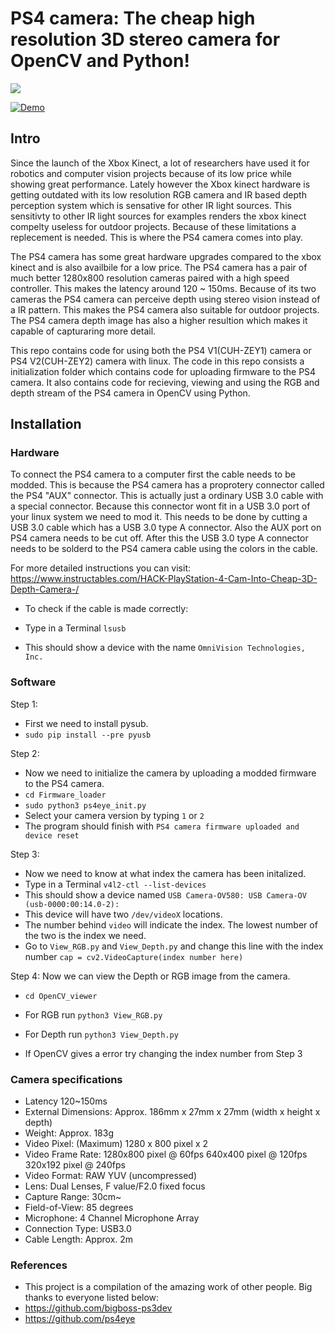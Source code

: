 # PS4 camera: The cheap high resolution 3D stereo camera for OpenCV and Python!

![](https://github.com/sieuwe1/PS4-eye-camera-for-linux-with-python-and-OpenCV/blob/main/demo.gif)

[![Demo](https://img.youtube.com/vi/c7CF6eDC0_A/0.jpg)](https://www.youtube.com/watch?v=c7CF6eDC0_A)

## Intro
Since the launch of the Xbox Kinect, a lot of researchers have used it for robotics and computer vision projects because of its low price while showing great performance. Lately however the Xbox kinect hardware is getting outdated with its low resolution RGB camera and IR based depth perception system which is sensative for other IR light sources. This sensitivty to other IR light sources for examples renders the xbox kinect compelty useless for outdoor projects. Because of these limitations a replecement is needed. This is where the PS4 camera comes into play. 

The PS4 camera has some great hardware upgrades compared to the xbox kinect and is also availbile for a low price. The PS4 camera has a pair of much better 1280x800 resolution cameras paired with a high speed controller. This makes the latency around 120 ~ 150ms. Because of its two cameras the PS4 camera can perceive depth using stereo vision instead of a IR pattern. This makes the PS4 camera also suitable for outdoor projects. The PS4 camera depth image has also a higher resultion which makes it capable of capturaring more detail. 

This repo contains code for using both the PS4 V1(CUH-ZEY1) camera or PS4 V2(CUH-ZEY2) camera with linux. The code in this repo consists a initialization folder which contains code for uploading firmware to the PS4 camera. It also contains code for recieving, viewing and using the RGB and depth stream of the PS4 camera in OpenCV using Python. 

## Installation 

### Hardware
To connect the PS4 camera to a computer first the cable needs to be modded. This is because the PS4 camera has a proprotery connector called the PS4 "AUX" connector. This is actually just a ordinary USB 3.0 cable with a special connector. Because this connector wont fit in a USB 3.0 port of your linux system we need to mod it. This needs to be done by cutting a USB 3.0 cable which has a USB 3.0 type A connector. Also the AUX port on PS4 camera needs to be cut off. After this the USB 3.0 type A connector needs to be solderd to the PS4 camera cable using the colors in the cable. 

For more detailed instructions you can visit:
https://www.instructables.com/HACK-PlayStation-4-Cam-Into-Cheap-3D-Depth-Camera-/

- To check if the cable is made correctly:

- Type in a Terminal ```lsusb```

- This should show a device with the name ```OmniVision Technologies, Inc.```


### Software
Step 1: 
- First we need to install pysub.
- ```sudo pip install --pre pyusb```


Step 2:
- Now we need to initialize the camera by uploading a modded firmware to the PS4 camera. 
- ```cd Firmware_loader```
- ```sudo python3 ps4eye_init.py```
- Select your camera version by typing ```1``` or ```2```
- The program should finish with ```PS4 camera firmware uploaded and device reset``` 


Step 3: 
- Now we need to know at what index the camera has been initalized. 
- Type in a Terminal ```v4l2-ctl --list-devices```
- This should show a device named ```USB Camera-OV580: USB Camera-OV (usb-0000:00:14.0-2):```
- This device will have two  ```/dev/videoX``` locations. 
- The number behind ```video``` will indicate the index. The lowest number of the two is the index we need. 
- Go to ```View_RGB.py``` and ```View_Depth.py``` and change this line with the index number ```cap = cv2.VideoCapture(index number here)```


Step 4: 
Now we can view the Depth or RGB image from the camera. 

- ```cd OpenCV_viewer```

- For RGB run ```python3 View_RGB.py```
- For Depth run ```python3 View_Depth.py```

- If OpenCV gives a error try changing the index number from Step 3


### Camera specifications
- Latency 120~150ms
- External Dimensions: Approx. 186mm x 27mm x 27mm (width x height x depth) 
- Weight: Approx. 183g 
- Video Pixel: (Maximum) 1280 x 800 pixel x 2 
- Video Frame Rate: 1280x800 pixel @ 60fps 
                     640x400 pixel @ 120fps 
                     320x192 pixel @ 240fps 
- Video Format: RAW YUV (uncompressed) 
- Lens: Dual Lenses, F value/F2.0 fixed focus 
- Capture Range: 30cm~ 
- Field-of-View: 85 degrees 
- Microphone: 4 Channel Microphone Array 
- Connection Type: USB3.0
- Cable Length: Approx. 2m

### References
- This project is a compilation of the amazing work of other people. Big thanks to everyone listed below:
- https://github.com/bigboss-ps3dev
- https://github.com/ps4eye
